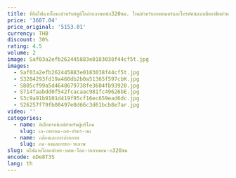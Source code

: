 ```yaml
---
title: ที่ยึดไฟฉายโลหะสำหรับสตูดิโอถ่ายภาพหนัก320ซม. ใหม่สำหรับภาพยนตร์และโทรทัศน์แบบมืออาชีพสำหรับกล่องนุ่มมีล้อ
price: '3607.04'
price_original: '5153.01'
currency: THB
discount: 30%
rating: 4.5
volume: 2
image: Saf03a2efb262445883e0183038f44cf5t.jpg
images:
  - Saf03a2efb262445883e0183038f44cf5t.jpg
  - S3284293fd19a460db2b0a51365f597cbK.jpg
  - S805cf99a5d4648679738fe3604fb93920.jpg
  - S714faabdd0f542fcacaac981fc49626bE.jpg
  - S3c9a91b9101d419f95cf16ec659ead6dc.jpg
  - S26257f79fb00497e8d66c3d61bcb8e7ar.jpg
video: ''
categories:
  - name: อิเล็กทรอนิกส์สำหรับผู้บริโภค
    slug: เล-กทรอน-กส-สำหร-บผ
  - name: กล้องและการถ่ายภาพ
    slug: กล-องและการถ-ายภาพ
slug: ดไฟฉายโลหะสำหร-บสต-โอถ-ายภาพหน-ก320ซม
encode: oDe8T3S
lang: th
---
```

  